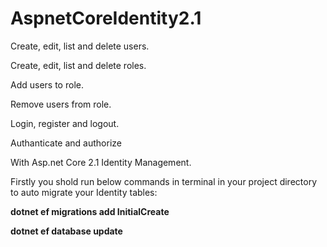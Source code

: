 # AspnetCoreIdentity2.1

Create, edit, list and delete users.

Create, edit, list and delete roles.

Add users to role.

Remove users from role.

Login, register and logout.

Authanticate and authorize 

With Asp.net Core 2.1 Identity Management.



Firstly you shold run below commands in terminal in your project directory to auto migrate your Identity tables:

 **dotnet ef migrations add InitialCreate**
 
 **dotnet ef database update**



